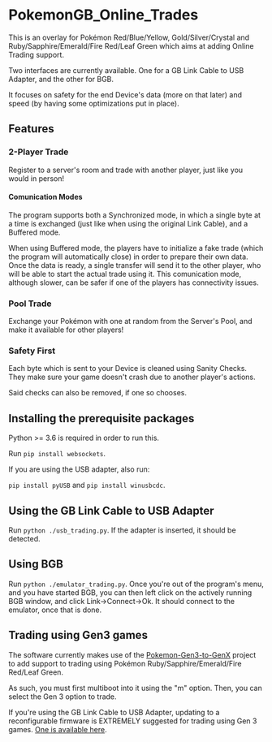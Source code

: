 # PokemonGB_Online_Trades
This is an overlay for Pokémon Red/Blue/Yellow, Gold/Silver/Crystal and Ruby/Sapphire/Emerald/Fire Red/Leaf Green which aims at adding Online Trading support.

Two interfaces are currently available. One for a GB Link Cable to USB Adapter, and the other for BGB.

It focuses on safety for the end Device's data (more on that later) and speed (by having some optimizations put in place).

## Features
### 2-Player Trade
Register to a server's room and trade with another player, just like you would in person!

#### Comunication Modes
The program supports both a Synchronized mode, in which a single byte at a time is exchanged (just like when using the original Link Cable), and a Buffered mode.

When using Buffered mode, the players have to initialize a fake trade (which the program will automatically close) in order to prepare their own data.
Once the data is ready, a single transfer will send it to the other player, who will be able to start the actual trade using it.
This comunication mode, although slower, can be safer if one of the players has connectivity issues.

### Pool Trade
Exchange your Pokémon with one at random from the Server's Pool, and make it available for other players!

### Safety First
Each byte which is sent to your Device is cleaned using Sanity Checks. They make sure your game doesn't crash due to another player's actions.

Said checks can also be removed, if one so chooses.

## Installing the prerequisite packages
Python >= 3.6 is required in order to run this.

Run `pip install websockets`.

If you are using the USB adapter, also run:

`pip install pyUSB` and `pip install winusbcdc`.

## Using the GB Link Cable to USB Adapter
Run `python ./usb_trading.py`.
If the adapter is inserted, it should be detected.

## Using BGB
Run `python ./emulator_trading.py`.
Once you're out of the program's menu, and you have started BGB, you can then left click on the actively running BGB window, and click Link->Connect->Ok.
It should connect to the emulator, once that is done.

## Trading using Gen3 games
The software currently makes use of the [Pokemon-Gen3-to-GenX](https://github.com/Lorenzooone/Pokemon-Gen3-to-Gen-X) project to add support to trading using Pokémon Ruby/Sapphire/Emerald/Fire Red/Leaf Green.

As such, you must first multiboot into it using the "m" option. Then, you can select the Gen 3 option to trade.

If you're using the GB Link Cable to USB Adapter, updating to a reconfigurable firmware is EXTREMELY suggested for trading using Gen 3 games.
[One is available here](https://github.com/Lorenzooone/gb-link-firmware-reconfigurable/releases).
